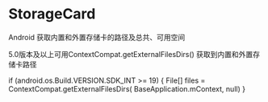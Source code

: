 # StorageCard
Android 获取内置和外置存储卡的路径及总共、可用空间

5.0版本及以上可用ContextCompat.getExternalFilesDirs() 获取到内置和外置存储卡路径

if (android.os.Build.VERSION.SDK_INT >= 19) {
    File[] files = ContextCompat.getExternalFilesDirs(
            BaseApplication.mContext, null)
}